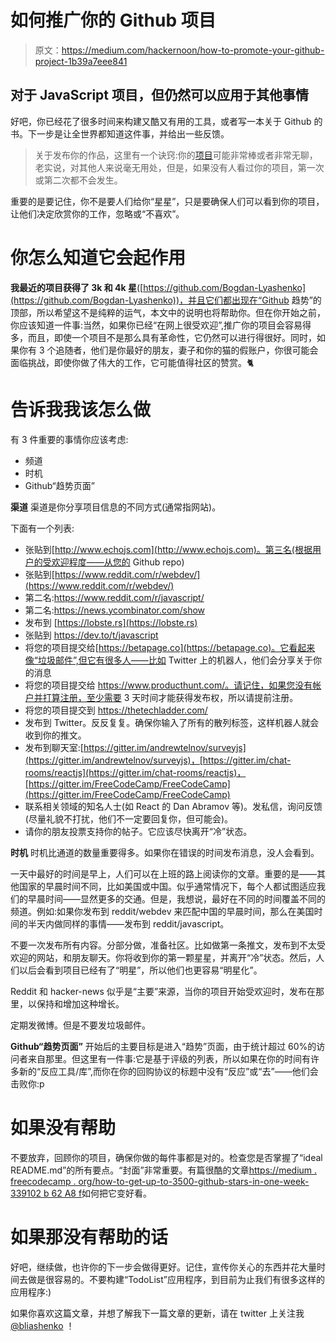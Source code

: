 # 如何推广你的 Github 项目

> 原文：<https://medium.com/hackernoon/how-to-promote-your-github-project-1b39a7eee841>

## 对于 JavaScript 项目，但仍然可以应用于其他事情

好吧，你已经花了很多时间来构建又酷又有用的工具，或者写一本关于 Github 的书。下一步是让全世界都知道这件事，并给出一些反馈。

> 关于发布你的作品，这里有一个诀窍:你的[项目](https://hackernoon.com/tagged/project)可能非常棒或者非常无聊，老实说，对其他人来说毫无用处，但是，如果没有人看过你的项目，第一次或第二次都不会发生。

重要的是要记住，你不是要人们给你“星星”，只是要确保人们可以看到你的项目，让他们决定欣赏你的工作，忽略或“不喜欢”。

# 你怎么知道它会起作用

**我最近的项目获得了 3k 和 4k 星**([https://github.com/Bogdan-Lyashenko](https://github.com/Bogdan-Lyashenko))，并且它们都出现在“Github 趋势”的顶部，所以希望这不是纯粹的运气，本文中的说明也将帮助你。但在你开始之前，你应该知道一件事:当然，如果你已经“在网上很受欢迎”,推广你的项目会容易得多，而且，即使一个项目不是那么具有革命性，它仍然可以进行得很好。同时，如果你有 3 个追随者，他们是你最好的朋友，妻子和你的猫的假账户，你很可能会面临挑战，即使你做了伟大的工作，它可能值得社区的赞赏。🐈

# 告诉我我该怎么做

有 3 件重要的事情你应该考虑:

*   频道
*   时机
*   Github“趋势页面”

**渠道**
渠道是你分享项目信息的不同方式(通常指网站)。

下面有一个列表:

*   张贴到[http://www.echojs.com](http://www.echojs.com)。第三名(根据用户的受欢迎程度——从您的 Github repo)
*   张贴到[https://www.reddit.com/r/webdev/](https://www.reddit.com/r/webdev/)
*   第二名:https://www.reddit.com/r/javascript/
*   第二名:https://news.ycombinator.com/show
*   发布到 [https://lobste.rs](https://lobste.rs)
*   张贴到 https://dev.to/t/javascript
*   将您的项目提交给[https://betapage.co](https://betapage.co)。它看起来像“垃圾邮件”,但它有很多人——比如 Twitter 上的机器人，他们会分享关于你的消息
*   将您的项目提交给 https://www.producthunt.com/。请记住，如果您没有帐户并打算注册，至少需要 3 天时间才能获得发布权，所以请提前注册。
*   将您的项目提交到 https://thetechladder.com/
*   发布到 Twitter。反反复复。确保你输入了所有的散列标签，这样机器人就会收到你的推文。
*   发布到聊天室:[https://gitter.im/andrewtelnov/surveyjs](https://gitter.im/andrewtelnov/surveyjs)，[https://gitter.im/chat-rooms/reactjs](https://gitter.im/chat-rooms/reactjs)，[https://gitter.im/FreeCodeCamp/FreeCodeCamp](https://gitter.im/FreeCodeCamp/FreeCodeCamp)
*   联系相关领域的知名人士(如 React 的 Dan Abramov 等)。发私信，询问反馈(尽量礼貌不打扰，他们不一定要回复你，但可能会)。
*   请你的朋友投票支持你的帖子。它应该尽快离开“冷”状态。

**时机**
时机比通道的数量重要得多。如果你在错误的时间发布消息，没人会看到。

一天中最好的时间是早上，人们可以在上班的路上阅读你的文章。重要的是——其他国家的早晨时间不同，比如美国或中国。似乎通常情况下，每个人都试图适应我们的早晨时间——显然更多的交通。但是，我想说，最好在不同的时间覆盖不同的频道。例如:如果你发布到 reddit/webdev 来匹配中国的早晨时间，那么在美国时间的半天内做同样的事情——发布到 reddit/javascript。

不要一次发布所有内容。分部分做，准备社区。比如做第一条推文，发布到不太受欢迎的网站，和朋友聊天。你将收到你的第一颗星星，并离开“冷”状态。然后，人们以后会看到项目已经有了“明星”，所以他们也更容易“明星化”。

Reddit 和 hacker-news 似乎是“主要”来源，当你的项目开始受欢迎时，发布在那里，以保持和增加这种增长。

定期发微博。但是不要发垃圾邮件。

**Github“趋势页面”**
开始后的主要目标是进入“趋势”页面，由于统计超过 60%的访问者来自那里。但这里有一件事:它是基于评级的列表，所以如果在你的时间有许多新的“反应工具/库”,而你在你的回购协议的标题中没有“反应”或“去”——他们会击败你:p

# 如果没有帮助

不要放弃，回顾你的项目，确保你做的每件事都是对的。检查您是否掌握了“ideal README.md”的所有要点。“封面”非常重要。有篇很酷的文章[https://medium . freecodecamp . org/how-to-get-up-to-3500-github-stars-in-one-week-339102 b 62 A8 f](https://medium.freecodecamp.org/how-to-get-up-to-3500-github-stars-in-one-week-339102b62a8f)如何把它变好看。

# 如果那没有帮助的话

好吧，继续做，也许你的下一步会做得更好。记住，宣传你关心的东西并花大量时间去做是很容易的。不要构建“TodoList”应用程序，到目前为止我们有很多这样的应用程序:)

如果你喜欢这篇文章，并想了解我下一篇文章的更新，请在 twitter 上关注我 [@bliashenko](https://twitter.com/bliashenko) ！